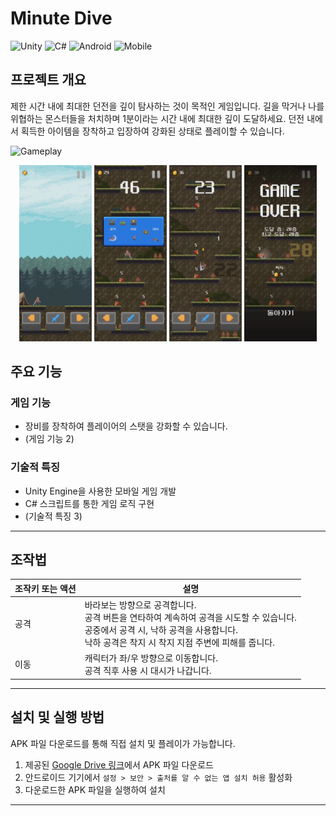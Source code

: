 # Minute Dive

![Unity](https://img.shields.io/badge/Unity-2022.3-222c37.svg?logo=unity&logoColor=white)
![C#](https://img.shields.io/badge/C%23-239120.svg?logo=c-sharp&logoColor=white)
![Android](https://img.shields.io/badge/Android-API_30-3ddc84.svg?logo=android&logoColor=white)
![Mobile](https://img.shields.io/badge/Mobile-Game-orange.svg)

## 프로젝트 개요
제한 시간 내에 최대한 던전을 깊이 탐사하는 것이 목적인 게임입니다. 길을 막거나 나를 위협하는 몬스터들을 처치하며 1분이라는 시간 내에 최대한 깊이 도달하세요. 던전 내에서 획득한 아이템을 장착하고 입장하여 강화된 상태로 플레이할 수 있습니다.

![Gameplay](Screenshots/Animation.gif.gif)
<p align="center">
    <img src="Screenshots/Screenshot1.png" width="23%">
    <img src="Screenshots/Screenshot2.png" width="23%">
    <img src="Screenshots/Screenshot3.png" width="23%">
    <img src="Screenshots/Screenshot4.png" width="23%">
</p>

## 주요 기능

### 게임 기능
- 장비를 장착하여 플레이어의 스탯을 강화할 수 있습니다.
- (게임 기능 2)

### 기술적 특징
- Unity Engine을 사용한 모바일 게임 개발
- C# 스크립트를 통한 게임 로직 구현
- (기술적 특징 3)

---
## 조작법

| 조작키 또는 액션              | 설명                   |
|------------------------------|-----------------------|
| 공격 | 바라보는 방향으로 공격합니다.<br>공격 버튼을 연타하여 계속하여 공격을 시도할 수 있습니다.<br>공중에서 공격 시, 낙하 공격을 사용합니다.<br>낙하 공격은 착지 시 착지 지점 주변에 피해를 줍니다. |
| 이동 | 캐릭터가 좌/우 방향으로 이동합니다.<br>공격 직후 사용 시 대시가 나갑니다.|

---

## 설치 및 실행 방법

APK 파일 다운로드를 통해 직접 설치 및 플레이가 가능합니다.
1. 제공된 [Google Drive 링크](링크주소입력)에서 APK 파일 다운로드
2. 안드로이드 기기에서 `설정 > 보안 > 출처를 알 수 없는 앱 설치 허용` 활성화
3. 다운로드한 APK 파일을 실행하여 설치

---

